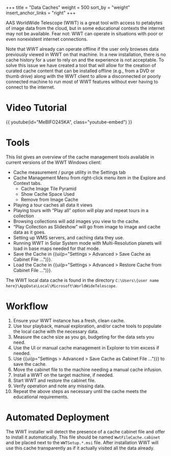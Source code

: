 +++
title = "Data Caches"
weight = 500
sort_by = "weight"
insert_anchor_links = "right"
+++

AAS WorldWide Telescope (WWT) is a great tool with access to petabytes of
image data from the cloud, but in some educational contexts the internet may
not be available. Fear not: WWT can operate in situations with poor or even
nonexistent internet connections.

Note that WWT already can operate offline if the user only browses data
previously viewed in WWT on that machine. In a new installation, there is no
cache history for a user to rely on and the experience is not acceptable. To
solve this issue we have created a tool that will allow for the creation of
curated cache content that can be installed offline (e.g., from a DVD or thumb
drive) along with the WWT client to allow a disconnected or poorly connected
machine to run most of WWT features without ever having to connect to the
internet.


# Video Tutorial

{{ youtube(id="MeBIFO245KA", class="youtube-embed") }}


# Tools

This list gives an overview of the cache management tools available in current
versions of the WWT Windows client:

* Cache measurement / purge utility in the Settings tab
* Cache Management Menu from right-click menu item in the Explore and Context tabs.
  * Cache Image Tile Pyramid
  * Show Cache Space Used
  * Remove from Image Cache
* Playing a tour caches all data it views
* Playing tours with “Play all” option will play and repeat tours in a collection
* Browsing collections will add images you view to the cache.
* “Play Collection as Slideshow” will go from image to image and cache data as it goes.
* Setting up WMS servers, and caching data they use.
* Running WWT in Solar System mode with Multi-Resolution planets will load in
  base maps needed for that mode.
* Save the Cache in {{ui(p="Settings > Advanced > Save Cache as Cabinet File …")}}.
* Load the Cache in {{ui(p="Settings > Advanced > Restore Cache from Cabinet
  File …")}}.

The WWT local data cache is found in the directory `C:\Users\{user name
here}\AppData\Local\Microsoft\WorldWideTelescope`.


# Workflow

1. Ensure your WWT instance has a fresh, clean cache.
2. Use tour playback, manual exploration, and/or cache tools to populate the
   local cache with the necessary data.
3. Measure the cache size as you go, budgeting for the data sets you need.
4. Use the UI or manual cache management in Explorer to trim excess if needed.
5. Use {{ui(p="Settings > Advanced > Save Cache as Cabinet File …")}} to save
   the cache.
6. Move the cabinet file to the machine needing a manual cache infusion.
7. Install a WWT on the target machine, if needed.
8. Start WWT and restore the cabinet file.
9. Verify operation and note any missing data.
10. Repeat the above steps as necessary until the cache meets the educational
    requirements.


# Automated Deployment

The WWT installer will detect the presence of a cache cabinet file and offer
to install it automatically. This file should be named `WwtFileCache.cabinet`
and be placed next to the `WWTSetup.*.msi` file. After installation WWT will
use this cache transparently as if it actually visited all the data already.
